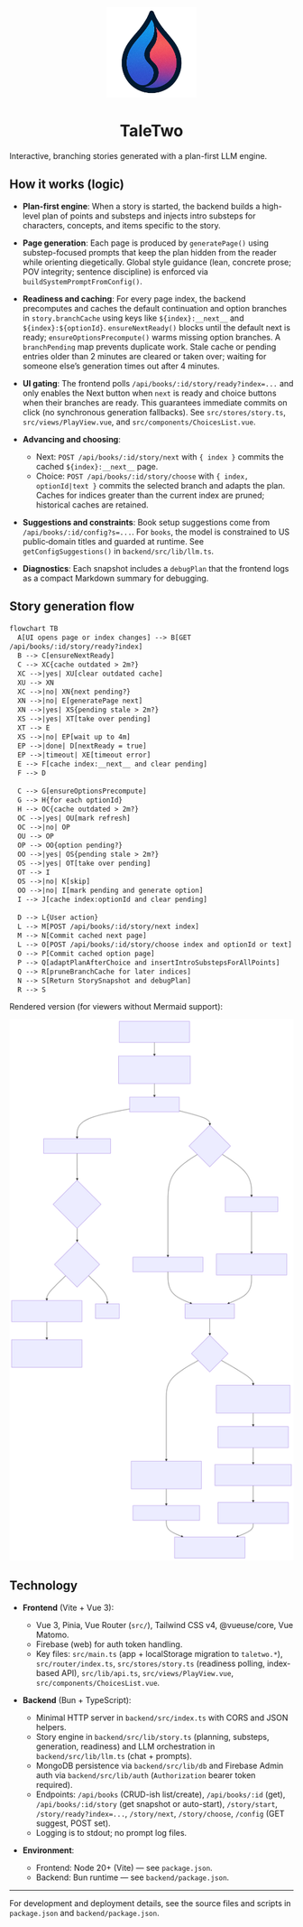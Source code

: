 <p align="center">
  <img src="public/taletwo.png" alt="TaleTwo logo" width="160">
  
</p>

<h1 align="center">TaleTwo</h1>

Interactive, branching stories generated with a plan-first LLM engine.

## How it works (logic)

- **Plan-first engine**: When a story is started, the backend builds a high-level plan of points and substeps and injects intro substeps for characters, concepts, and items specific to the story.

- **Page generation**: Each page is produced by `generatePage()` using substep-focused prompts that keep the plan hidden from the reader while orienting diegetically. Global style guidance (lean, concrete prose; POV integrity; sentence discipline) is enforced via `buildSystemPromptFromConfig()`.

- **Readiness and caching**: For every page index, the backend precomputes and caches the default continuation and option branches in `story.branchCache` using keys like `${index}:__next__` and `${index}:${optionId}`. `ensureNextReady()` blocks until the default next is ready; `ensureOptionsPrecompute()` warms missing option branches. A `branchPending` map prevents duplicate work. Stale cache or pending entries older than 2 minutes are cleared or taken over; waiting for someone else’s generation times out after 4 minutes.

- **UI gating**: The frontend polls `/api/books/:id/story/ready?index=...` and only enables the Next button when `next` is ready and choice buttons when their branches are ready. This guarantees immediate commits on click (no synchronous generation fallbacks). See `src/stores/story.ts`, `src/views/PlayView.vue`, and `src/components/ChoicesList.vue`.

- **Advancing and choosing**:
  - Next: `POST /api/books/:id/story/next` with `{ index }` commits the cached `${index}:__next__` page.
  - Choice: `POST /api/books/:id/story/choose` with `{ index, optionId|text }` commits the selected branch and adapts the plan. Caches for indices greater than the current index are pruned; historical caches are retained.

- **Suggestions and constraints**: Book setup suggestions come from `/api/books/:id/config?s=...`. For `books`, the model is constrained to US public‑domain titles and guarded at runtime. See `getConfigSuggestions()` in `backend/src/lib/llm.ts`.

- **Diagnostics**: Each snapshot includes a `debugPlan` that the frontend logs as a compact Markdown summary for debugging.

## Story generation flow

```mermaid
flowchart TB
  A[UI opens page or index changes] --> B[GET /api/books/:id/story/ready?index]
  B --> C[ensureNextReady]
  C --> XC{cache outdated > 2m?}
  XC -->|yes| XU[clear outdated cache]
  XU --> XN
  XC -->|no| XN{next pending?}
  XN -->|no| E[generatePage next]
  XN -->|yes| XS{pending stale > 2m?}
  XS -->|yes| XT[take over pending]
  XT --> E
  XS -->|no| EP[wait up to 4m]
  EP -->|done| D[nextReady = true]
  EP -->|timeout| XE[timeout error]
  E --> F[cache index:__next__ and clear pending]
  F --> D

  C --> G[ensureOptionsPrecompute]
  G --> H{for each optionId}
  H --> OC{cache outdated > 2m?}
  OC -->|yes| OU[mark refresh]
  OC -->|no| OP
  OU --> OP
  OP --> OO{option pending?}
  OO -->|yes| OS{pending stale > 2m?}
  OS -->|yes| OT[take over pending]
  OT --> I
  OS -->|no| K[skip]
  OO -->|no| I[mark pending and generate option]
  I --> J[cache index:optionId and clear pending]

  D --> L{User action}
  L --> M[POST /api/books/:id/story/next index]
  M --> N[Commit cached next page]
  L --> O[POST /api/books/:id/story/choose index and optionId or text]
  O --> P[Commit cached option page]
  P --> Q[adaptPlanAfterChoice and insertIntroSubstepsForAllPoints]
  Q --> R[pruneBranchCache for later indices]
  N --> S[Return StorySnapshot and debugPlan]
  R --> S
```

Rendered version (for viewers without Mermaid support):

![Story generation flow](public/story-flow.svg)

## Technology

- **Frontend** (Vite + Vue 3):
  - Vue 3, Pinia, Vue Router (`src/`), Tailwind CSS v4, @vueuse/core, Vue Matomo.
  - Firebase (web) for auth token handling.
  - Key files: `src/main.ts` (app + localStorage migration to `taletwo.*`), `src/router/index.ts`, `src/stores/story.ts` (readiness polling, index-based API), `src/lib/api.ts`, `src/views/PlayView.vue`, `src/components/ChoicesList.vue`.

- **Backend** (Bun + TypeScript):
  - Minimal HTTP server in `backend/src/index.ts` with CORS and JSON helpers.
  - Story engine in `backend/src/lib/story.ts` (planning, substeps, generation, readiness) and LLM orchestration in `backend/src/lib/llm.ts` (chat + prompts).
  - MongoDB persistence via `backend/src/lib/db` and Firebase Admin auth via `backend/src/lib/auth` (`Authorization` bearer token required).
  - Endpoints: `/api/books` (CRUD-ish list/create), `/api/books/:id` (get), `/api/books/:id/story` (get snapshot or auto-start), `/story/start`, `/story/ready?index=...`, `/story/next`, `/story/choose`, `/config` (GET suggest, POST set).
  - Logging is to stdout; no prompt log files.

- **Environment**:
  - Frontend: Node 20+ (Vite) — see `package.json`.
  - Backend: Bun runtime — see `backend/package.json`.

---

For development and deployment details, see the source files and scripts in `package.json` and `backend/package.json`.
